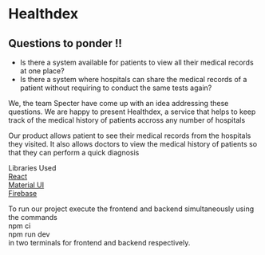 # Healthdex 
## Questions to ponder !! 

- Is there a system available for patients to view all their medical records at one place?
- Is there a system where hospitals can share the medical records of a patient without requiring to conduct the same tests again?<br />

We, the team Specter have come up with an idea addressing these questions. We are happy to present Healthdex, a service that helps to keep track of the medical history of patients accross any number of hospitals

Our product allows patient to see their medical records from the hospitals they visited. It also allows doctors to view the medical history of patients so that they can perform a quick diagnosis

Libraries Used<br />
[React](https://reactjs.org)<br />
[Material UI](https://mui.com)<br />
[Firebase](https://firebase.google.com)<br />

To run our project execute the frontend and backend simultaneously using the commands<br />
npm ci<br />
npm run dev<br />
in two terminals for frontend and backend respectively.

